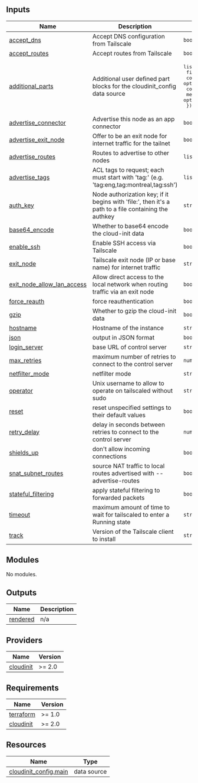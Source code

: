 <!-- BEGIN_TF_DOCS -->




## Inputs

| Name | Description | Type | Default | Required |
|------|-------------|------|---------|:--------:|
| <a name="input_accept_dns"></a> [accept\_dns](#input\_accept\_dns) | Accept DNS configuration from Tailscale | `bool` | `true` | no |
| <a name="input_accept_routes"></a> [accept\_routes](#input\_accept\_routes) | Accept routes from Tailscale | `bool` | `false` | no |
| <a name="input_additional_parts"></a> [additional\_parts](#input\_additional\_parts) | Additional user defined part blocks for the cloudinit\_config data source | <pre>list(object({<br>    filename     = string<br>    content_type = optional(string)<br>    content      = optional(string)<br>    merge_type   = optional(string)<br>  }))</pre> | `[]` | no |
| <a name="input_advertise_connector"></a> [advertise\_connector](#input\_advertise\_connector) | Advertise this node as an app connector | `bool` | `false` | no |
| <a name="input_advertise_exit_node"></a> [advertise\_exit\_node](#input\_advertise\_exit\_node) | Offer to be an exit node for internet traffic for the tailnet | `bool` | `false` | no |
| <a name="input_advertise_routes"></a> [advertise\_routes](#input\_advertise\_routes) | Routes to advertise to other nodes | `list(string)` | `[]` | no |
| <a name="input_advertise_tags"></a> [advertise\_tags](#input\_advertise\_tags) | ACL tags to request; each must start with 'tag:' (e.g. 'tag:eng,tag:montreal,tag:ssh') | `list(string)` | `[]` | no |
| <a name="input_auth_key"></a> [auth\_key](#input\_auth\_key) | Node authorization key; if it begins with 'file:', then it's a path to a file containing the authkey | `string` | n/a | yes |
| <a name="input_base64_encode"></a> [base64\_encode](#input\_base64\_encode) | Whether to base64 encode the cloud-init data | `bool` | `true` | no |
| <a name="input_enable_ssh"></a> [enable\_ssh](#input\_enable\_ssh) | Enable SSH access via Tailscale | `bool` | `false` | no |
| <a name="input_exit_node"></a> [exit\_node](#input\_exit\_node) | Tailscale exit node (IP or base name) for internet traffic | `string` | `""` | no |
| <a name="input_exit_node_allow_lan_access"></a> [exit\_node\_allow\_lan\_access](#input\_exit\_node\_allow\_lan\_access) | Allow direct access to the local network when routing traffic via an exit node | `bool` | `false` | no |
| <a name="input_force_reauth"></a> [force\_reauth](#input\_force\_reauth) | force reauthentication | `bool` | `false` | no |
| <a name="input_gzip"></a> [gzip](#input\_gzip) | Whether to gzip the cloud-init data | `bool` | `false` | no |
| <a name="input_hostname"></a> [hostname](#input\_hostname) | Hostname of the instance | `string` | `""` | no |
| <a name="input_json"></a> [json](#input\_json) | output in JSON format | `bool` | `false` | no |
| <a name="input_login_server"></a> [login\_server](#input\_login\_server) | base URL of control server | `string` | `"https://controlplane.tailscale.com"` | no |
| <a name="input_max_retries"></a> [max\_retries](#input\_max\_retries) | maximum number of retries to connect to the control server | `number` | `3` | no |
| <a name="input_netfilter_mode"></a> [netfilter\_mode](#input\_netfilter\_mode) | netfilter mode | `string` | `"on"` | no |
| <a name="input_operator"></a> [operator](#input\_operator) | Unix username to allow to operate on tailscaled without sudo | `string` | `""` | no |
| <a name="input_reset"></a> [reset](#input\_reset) | reset unspecified settings to their default values | `bool` | `false` | no |
| <a name="input_retry_delay"></a> [retry\_delay](#input\_retry\_delay) | delay in seconds between retries to connect to the control server | `number` | `5` | no |
| <a name="input_shields_up"></a> [shields\_up](#input\_shields\_up) | don't allow incoming connections | `bool` | `false` | no |
| <a name="input_snat_subnet_routes"></a> [snat\_subnet\_routes](#input\_snat\_subnet\_routes) | source NAT traffic to local routes advertised with --advertise-routes | `bool` | `true` | no |
| <a name="input_stateful_filtering"></a> [stateful\_filtering](#input\_stateful\_filtering) | apply stateful filtering to forwarded packets | `bool` | `false` | no |
| <a name="input_timeout"></a> [timeout](#input\_timeout) | maximum amount of time to wait for tailscaled to enter a Running state | `string` | `"0s"` | no |
| <a name="input_track"></a> [track](#input\_track) | Version of the Tailscale client to install | `string` | `"stable"` | no |

## Modules

No modules.

## Outputs

| Name | Description |
|------|-------------|
| <a name="output_rendered"></a> [rendered](#output\_rendered) | n/a |

## Providers

| Name | Version |
|------|---------|
| <a name="provider_cloudinit"></a> [cloudinit](#provider\_cloudinit) | >= 2.0 |

## Requirements

| Name | Version |
|------|---------|
| <a name="requirement_terraform"></a> [terraform](#requirement\_terraform) | >= 1.0 |
| <a name="requirement_cloudinit"></a> [cloudinit](#requirement\_cloudinit) | >= 2.0 |

## Resources

| Name | Type |
|------|------|
| [cloudinit_config.main](https://registry.terraform.io/providers/hashicorp/cloudinit/latest/docs/data-sources/config) | data source |
<!-- END_TF_DOCS -->
